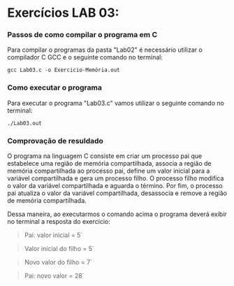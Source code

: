 # Exercícios LAB 03:

### Passos de como compilar o programa em C

Para compilar o programas da pasta "Lab02" é necessário utilizar o compilador C GCC e o seguinte comando no terminal:

`gcc Lab03.c -o Exercicio-Memória.out`

### Como executar o programa

Para executar o programa "Lab03.c" vamos utilizar o seguinte comando no terminal: 

`./Lab03.out`

### Comprovação de resuldado

O programa na linguagem C consiste em criar um processo pai que estabelece uma região de memória compartilhada, associa a região de memória compartilhada ao processo pai, define um valor inicial para a variável compartilhada e gera um processo filho. O processo filho modifica o valor da variável compartilhada e  aguarda o término. Por fim, o processo pai atualiza o valor da variável compartilhada, desassocia e remove a região de memória compartilhada.

Dessa maneira, ao executarmos o comando acima o programa deverá exibir no terminal a resposta do exercício:

> Pai: valor inicial = 5`

> Valor inicial do filho = 5`

> Novo valor do filho = 7`

> Pai: novo valor = 28`

